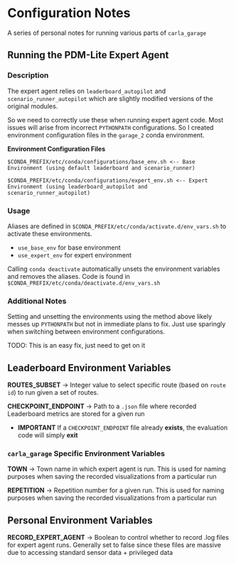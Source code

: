 # Configuration Notes

A series of personal notes for running various parts of `carla_garage`

## Running the PDM-Lite Expert Agent
### Description
The expert agent relies on `leaderboard_autopilot` and `scenario_runner_autopilot` which are slightly modified versions of the original modules.

So we need to correctly use these when running expert agent code. Most issues will arise from incorrect `PYTHONPATH` configurations. So I created environment configuration files in the `garage_2` conda environment.

**Environment Configuration Files**
```
$CONDA_PREFIX/etc/conda/configurations/base_env.sh <-- Base Environment (using default leaderboard and scenario_runner)

$CONDA_PREFIX/etc/conda/configurations/expert_env.sh <-- Expert Environment (using leaderboard_autopilot and scenario_runner_autopilot)
```

### Usage

Aliases are defined in `$CONDA_PREFIX/etc/conda/activate.d/env_vars.sh` to activate these environments.
- `use_base_env` for base environment
- `use_expert_env` for expert environment

Calling `conda deactivate` automatically unsets the environment variables and removes the aliases. Code is found in `$CONDA_PREFIX/etc/conda/deactivate.d/env_vars.sh`


### Additional Notes
Setting and unsetting the environments using the method above likely messes up `PYTHONPATH` but not in immediate plans to fix. Just use sparingly when switching between environment configurations.

TODO: This is an easy fix, just need to get on it

## Leaderboard Environment Variables

**ROUTES_SUBSET** -> Integer value to select specific route (based on `route id`) to run given a set of routes.

**CHECKPOINT_ENDPOINT** -> Path to a `.json` file where recorded Leaderboard metrics are stored for a given run
- **IMPORTANT** If a `CHECKPOINT_ENDPOINT` file already **exists**, the evaluation code will simply **exit**

### `carla_garage` Specific Environment Variables

**TOWN** -> Town name in which expert agent is run. This is used for naming purposes when saving the recorded visualizations from a particular run

**REPETITION** -> Repetition number for a given run. This is used for naming purposes when saving the recorded visualizations from a particular run

## Personal Environment Variables

**RECORD_EXPERT_AGENT** -> Boolean to control whether to record .log files for expert agent runs. Generally set to false since these files are massive due to accessing standard sensor data + privileged data